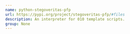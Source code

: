 ```yaml
---
name: python-stegoveritas-pfp
url: https://pypi.org/project/stegoveritas-pfp/#files
description: An interpreter for 010 template scripts.
group: None
---
```

